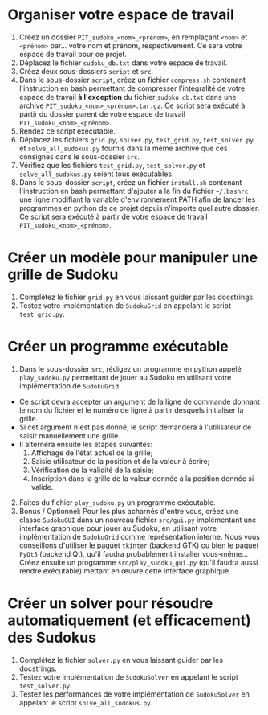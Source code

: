 # Organiser votre espace de travail
1. Créez un dossier ``PIT_sudoku_<nom>_<prénom>``,
en remplaçant ``<nom>`` et ``<prénom>`` par... votre nom et prénom, respectivement.
Ce sera votre espace de travail pour ce projet.
2. Déplacez le fichier ``sudoku_db.txt`` dans votre espace de travail.
3. Créez deux sous-dossiers ``script`` et ``src``.
4. Dans le sous-dossier ``script``, créez un fichier ``compress.sh`` contenant l'instruction en bash
permettant de compresser l'intégralité de votre espace de travail **à l'exception** du fichier ``sudoku_db.txt``
dans une archive ``PIT_sudoku_<nom>_<prénom>.tar.gz``.
Ce script sera exécuté à partir du dossier parent de votre espace de travail ``PIT_sudoku_<nom>_<prénom>``.
5. Rendez ce script exécutable.
6. Déplacez les fichiers ``grid.py``, ``solver.py``, ``test_grid.py``, ``test_solver.py``
et ``solve_all_sudokus.py`` fournis dans la même archive que ces consignes dans le sous-dossier ``src``.
7. Vérifiez que les fichiers ``test_grid.py``, ``test_solver.py``
et ``solve_all_sudokus.py`` soient tous exécutables.
8. Dans le sous-dossier ``script``, créez un fichier ``install.sh`` contenant l'instruction en bash
permettant d'ajouter à la fin du fichier ``~/.bashrc`` une ligne modifiant la variable d'environnement PATH
afin de lancer les programmes en python de ce projet depuis n'importe quel autre dossier.
Ce script sera exécuté à partir de votre espace de travail ``PIT_sudoku_<nom>_<prénom>``.

# Créer un modèle pour manipuler une grille de Sudoku
1. Complétez le fichier ``grid.py`` en vous laissant guider par les docstrings.
2. Testez votre implémentation de ``SudokuGrid`` en appelant le script ``test_grid.py``.

# Créer un programme exécutable
1. Dans le sous-dossier ``src``, rédigez un programme en python appelé ``play_sudoku.py``
permettant de jouer au Sudoku en utilisant votre implémentation de ``SudokuGrid``.
+ Ce script devra accepter un argument de la ligne de commande donnant le nom du fichier et le numéro de ligne
à partir desquels initialiser la grille.
+ Si cet argument n'est pas donné, le script demandera à l'utilisateur de saisir manuellement une grille.
+ Il alternera ensuite les étapes suivantes:
	1. Affichage de l'état actuel de la grille;
	2. Saisie utilisateur de la position et de la valeur à écrire;
	3. Vérification de la validité de la saisie;
	4. Inscription dans la grille de la valeur donnée à la position donnée si valide.
2. Faites du fichier ``play_sudoku.py`` un programme exécutable.
3. Bonus / Optionnel:
Pour les plus acharnés d'entre vous, créez une classe ``SudokuGUI`` dans un nouveau fichier ``src/gui.py``
implémentant une interface graphique pour jouer au Sudoku,
en utilisant votre implémentation de ``SudokuGrid`` comme représentation interne.
Nous vous conseillons d'utiliser le paquet ``tkinter`` (backend GTK) ou bien le paquet ``PyQt5`` (backend Qt),
qu'il faudra probablement installer vous-même...
Créez ensuite un programme ``src/play_sudoku_gui.py`` (qu'il faudra aussi rendre exécutable)
mettant en œuvre cette interface graphique.

# Créer un solver pour résoudre automatiquement (et efficacement) des Sudokus
1. Complétez le fichier ``solver.py`` en vous laissant guider par les docstrings.
2. Testez votre implémentation de ``SudokuSolver`` en appelant le script ``test_solver.py``.
3. Testez les performances de votre implémentation de ``SudokuSolver``
en appelant le script ``solve_all_sudokus.py``.
